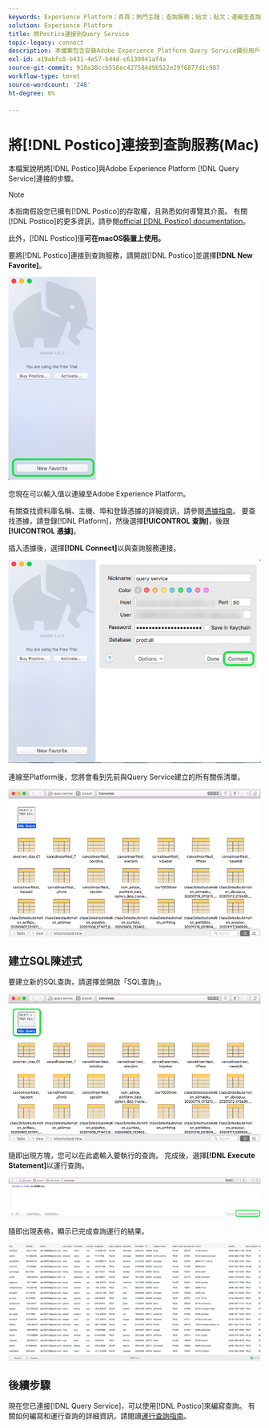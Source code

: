 ```yaml
---
keywords: Experience Platform；首頁；熱門主題；查詢服務；貼文；貼文；連線至查詢服務；
solution: Experience Platform
title: 將Postico連接到Query Service
topic-legacy: connect
description: 本檔案包含安裝Adobe Experience Platform Query Service備份用戶端Postico的連結。
exl-id: a19abfc8-b431-4e57-b44d-c6130041af4a
source-git-commit: 910a38ccb556ec427584d9b522e29f6877d1c987
workflow-type: tm+mt
source-wordcount: '248'
ht-degree: 0%

---
```


# 將[!DNL Postico]連接到查詢服務(Mac)

本檔案說明將[!DNL Postico]與Adobe Experience Platform [!DNL Query Service]連接的步驟。

>[!NOTE]
>
> 本指南假設您已擁有[!DNL Postico]的存取權，且熟悉如何導覽其介面。 有關[!DNL Postico]的更多資訊，請參閱[official [!DNL Postico] documentation](https://eggerapps.at/postico/docs)。
> 
> 此外，[!DNL Postico]僅&#x200B;**可在macOS裝置上使用。**

要將[!DNL Postico]連接到查詢服務，請開啟[!DNL Postico]並選擇&#x200B;**[!DNL New Favorite]**。

![](../images/clients/postico/open-postico.png)

您現在可以輸入值以連線至Adobe Experience Platform。

有關查找資料庫名稱、主機、埠和登錄憑據的詳細資訊，請參閱[憑據指南](../ui/credentials.md)。 要查找憑據，請登錄[!DNL Platform]，然後選擇&#x200B;**[!UICONTROL 查詢]**，後跟&#x200B;**[!UICONTROL 憑據]**。

插入憑據後，選擇&#x200B;**[!DNL Connect]**&#x200B;以與查詢服務連接。

![](../images/clients/postico/authentication-details.png)

連線至Platform後，您將會看到先前與Query Service建立的所有關係清單。

![](../images/clients/postico/show-queries.png)

## 建立SQL陳述式

要建立新的SQL查詢，請選擇並開啟「SQL查詢」。

![](../images/clients/postico/create-query.png)

隨即出現方塊，您可以在此處輸入要執行的查詢。 完成後，選擇&#x200B;**[!DNL Execute Statement]**&#x200B;以運行查詢。

![](../images/clients/postico/run-statement.png)

隨即出現表格，顯示已完成查詢運行的結果。

![](../images/clients/postico/query-results.png)

## 後續步驟

現在您已連接[!DNL Query Service]，可以使用[!DNL Postico]來編寫查詢。 有關如何編寫和運行查詢的詳細資訊，請閱讀[運行查詢指南](../best-practices/writing-queries.md)。
